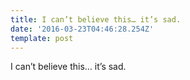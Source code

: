 ```yaml
---
title: I can’t believe this… it’s sad.
date: '2016-03-23T04:46:28.254Z'
template: post
---
```

I can’t believe this… it’s sad.
